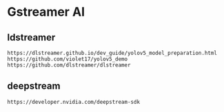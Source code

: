 Gstreamer AI
============

## ldstreamer

	https://dlstreamer.github.io/dev_guide/yolov5_model_preparation.html
	https://github.com/violet17/yolov5_demo
	https://github.com/dlstreamer/dlstreamer

## deepstream

	https://developer.nvidia.com/deepstream-sdk

